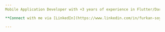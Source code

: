 ```yaml
---
Mobile Application Developer with +3 years of experience in Flutter/Dart, committed to crafting clean, testable, and maintainable code. Demonstrates strong team collaboration capabilities, alongside the capacity to independently drive projects when required. Currently enhancing Kotlin proficiency.

**Connect with me via [LinkedIn](https://www.linkedin.com/in/furkan-soylemez/) or [Email](mailto:furkansoylemez@outlook.com)**

---
```

